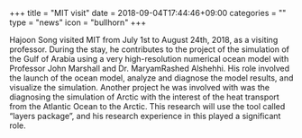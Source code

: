 +++
title = "MIT visit"
date = 2018-09-04T17:44:46+09:00
categories = ""
type = "news"
icon = "bullhorn"
+++

Hajoon Song visited MIT from July 1st to August 24th, 2018, as a visiting professor.
During the stay, he contributes to the project of the simulation of the Gulf of Arabia using a very high-resolution numerical ocean model with Professor John Marshall and Dr. MaryamRashed Alshehhi.
His role involved the launch of the ocean model, analyze and diagnose the model results, and visualize the simulation.
Another project he was involved with was the diagnosing the simulation of Arctic with
the interest of the heat transport from the Atlantic Ocean to the Arctic. This research will use the tool called “layers package”, and his research experience in this played a significant role.
